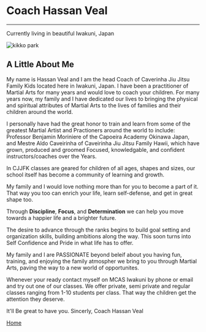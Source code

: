# Coach Hassan Veal

---

Currently living in beautiful Iwakuni, Japan

![kikko park](bluebjj.github.io/Kikko%20park.jpg)

## A Little About Me

My name is Hassan Veal and I am the head Coach of Caverinha Jiu Jitsu Family Kids located here in Iwakuni, Japan. I have been a practitioner of Martial Arts for many years and would love to coach your children. For many years now, my family and I have dedicated our lives to bringing the physical and spiritual attributes of Martial Arts to the lives of families and their children around the world.

I personally have had the great honor to train and learn from some of the greatest Martial Artist and Practioners around the world to include: Professor Benjamin Moriniere of the Capoeira Academy Okinawa Japan, and Mestre Aldo Caveirinha of Caveirinha Jiu Jitsu Family Hawii, which have grown, produced and groomed Focused, knowledgable, and confident instructors/coaches over the Years. 

In CJJFK classes are geared for children of all ages, shapes and sizes, our school itself has become a community of learning and growth. 

My family and I would love nothing more than for you to become a part of it. That way you too can enrich your life, learn self-defense, and get in great shape too. 

Through **Discipline**, **Focus**, and **Determination** we can help you move towards a happier life and a brighter future.

The desire to advance through the ranks begins to build goal setting and organization skills, building ambitions along the way. This soon turns into Self Confidence and Pride in what life has to offer.

My family and I are PASSIONATE beyond beleif about you having fun, training, and enjoying the family atmospher we bring to you through Martial Arts, paving the way to a new world of opportunites.

Whenever your ready contact myself on MCAS Iwakuni by phone or email and try out one of our classes. We offer private, semi private and regular classes ranging from 1-10 students per class. That way the children get the attention they deserve. 

It'll Be great to have you.
Sincerly,
Coach Hassan Veal

[Home](https://bluebjj.github.io/index "Home")

